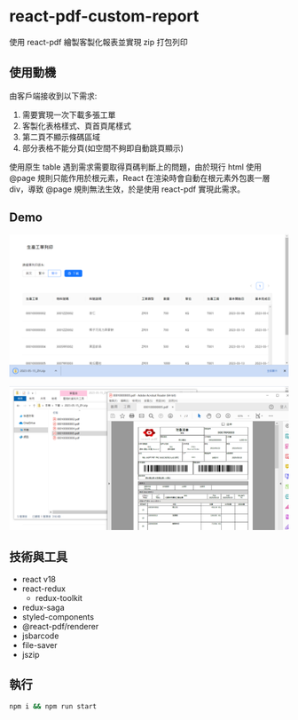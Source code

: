 # react-pdf-custom-report

使用 react-pdf 繪製客製化報表並實現 zip 打包列印

## 使用動機

由客戶端接收到以下需求:

1. 需要實現一次下載多張工單
2. 客製化表格樣式、頁首頁尾樣式
3. 第二頁不顯示條碼區域
4. 部分表格不能分頁(如空間不夠即自動跳頁顯示)

使用原生 table 遇到需求需要取得頁碼判斷上的問題，由於現行 html 使用 @page 規則只能作用於根元素，React 在渲染時會自動在根元素外包裹一層 div，導致 @page 規則無法生效，於是使用 react-pdf 實現此需求。

## Demo

![demo1](./docs/assets/demo1.png)

![demo2](./docs/assets/demo2.png)

## 技術與工具

- react v18
- react-redux
  - redux-toolkit
- redux-saga
- styled-components
- @react-pdf/renderer
- jsbarcode
- file-saver
- jszip
  
## 執行

```cmd
npm i && npm run start
```

